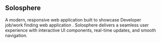 <h2>Solosphere</h2>

<p>A modern, responsive web application built to showcase Developer job/work finding web application . Solosphere delivers a seamless user experience with interactive UI components, real-time updates, and smooth navigation.</p>



